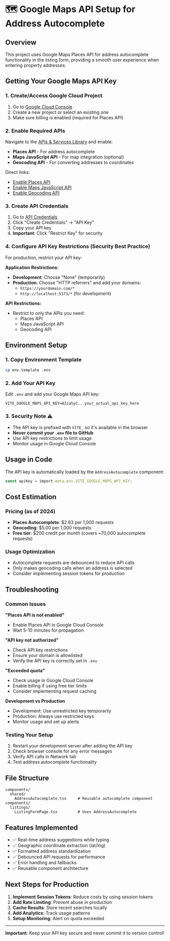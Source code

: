 # 🗺️ Google Maps API Setup for Address Autocomplete

## Overview

This project uses Google Maps Places API for address autocomplete functionality in the listing form, providing a smooth user experience when entering property addresses.

## Getting Your Google Maps API Key

### 1. Create/Access Google Cloud Project
1. Go to [Google Cloud Console](https://console.cloud.google.com/)
2. Create a new project or select an existing one
3. Make sure billing is enabled (required for Places API)

### 2. Enable Required APIs
Navigate to the [APIs & Services Library](https://console.cloud.google.com/apis/library) and enable:
- **Places API** - For address autocomplete
- **Maps JavaScript API** - For map integration (optional)
- **Geocoding API** - For converting addresses to coordinates

Direct links:
- [Enable Places API](https://console.cloud.google.com/apis/library/places-backend.googleapis.com)
- [Enable Maps JavaScript API](https://console.cloud.google.com/apis/library/maps-backend.googleapis.com)
- [Enable Geocoding API](https://console.cloud.google.com/apis/library/geocoding-backend.googleapis.com)

### 3. Create API Credentials
1. Go to [API Credentials](https://console.cloud.google.com/apis/credentials)
2. Click "Create Credentials" → "API Key"
3. Copy your API key
4. **Important**: Click "Restrict Key" for security

### 4. Configure API Key Restrictions (Security Best Practice)
For production, restrict your API key:

**Application Restrictions:**
- **Development**: Choose "None" (temporarily)
- **Production**: Choose "HTTP referrers" and add your domains:
  - `https://yourdomain.com/*`
  - `http://localhost:5173/*` (for development)

**API Restrictions:**
- Restrict to only the APIs you need:
  - Places API
  - Maps JavaScript API
  - Geocoding API

## Environment Setup

### 1. Copy Environment Template
```bash
cp env.template .env
```

### 2. Add Your API Key
Edit `.env` and add your Google Maps API key:
```env
VITE_GOOGLE_MAPS_API_KEY=AIzaSyC...your_actual_api_key_here
```

### 3. Security Note ⚠️
- The API key is prefixed with `VITE_` so it's available in the browser
- **Never commit your `.env` file to GitHub**
- Use API key restrictions to limit usage
- Monitor usage in Google Cloud Console

## Usage in Code

The API key is automatically loaded by the `AddressAutocomplete` component:

```typescript
const apiKey = import.meta.env.VITE_GOOGLE_MAPS_API_KEY;
```

## Cost Estimation

### Pricing (as of 2024)
- **Places Autocomplete**: $2.83 per 1,000 requests
- **Geocoding**: $5.00 per 1,000 requests
- **Free tier**: $200 credit per month (covers ~70,000 autocomplete requests)

### Usage Optimization
- Autocomplete requests are debounced to reduce API calls
- Only makes geocoding calls when an address is selected
- Consider implementing session tokens for production

## Troubleshooting

### Common Issues

**"Places API is not enabled"**
- Enable Places API in Google Cloud Console
- Wait 5-10 minutes for propagation

**"API key not authorized"**
- Check API key restrictions
- Ensure your domain is allowlisted
- Verify the API key is correctly set in `.env`

**"Exceeded quota"**
- Check usage in Google Cloud Console
- Enable billing if using free tier limits
- Consider implementing request caching

**Development vs Production**
- Development: Use unrestricted key temporarily
- Production: Always use restricted keys
- Monitor usage and set up alerts

### Testing Your Setup
1. Restart your development server after adding the API key
2. Check browser console for any error messages
3. Verify API calls in Network tab
4. Test address autocomplete functionality

## File Structure

```
components/
  shared/
    AddressAutocomplete.tsx     # Reusable autocomplete component
components/
  listings/
    ListingFormPage.tsx         # Uses AddressAutocomplete
```

## Features Implemented

- ✅ Real-time address suggestions while typing
- ✅ Geographic coordinate extraction (lat/lng)
- ✅ Formatted address standardization
- ✅ Debounced API requests for performance
- ✅ Error handling and fallbacks
- ✅ Reusable component architecture

## Next Steps for Production

1. **Implement Session Tokens**: Reduce costs by using session tokens
2. **Add Rate Limiting**: Prevent abuse in production
3. **Cache Results**: Store recent searches locally
4. **Add Analytics**: Track usage patterns
5. **Setup Monitoring**: Alert on quota exceeded

---

**Important**: Keep your API key secure and never commit it to version control! 